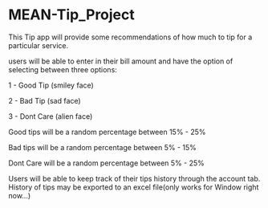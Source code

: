 # MEAN-Tip_Project

This Tip app will provide some recommendations of how much to tip for a particular service. 

users will be able to enter in their bill amount and have the option of selecting between three options:

1 - Good Tip (smiley face)

2 - Bad Tip (sad face)

3 - Dont Care (alien face)

Good tips will be a random percentage between 15% - 25%

Bad tips will be a random percentage between 5% - 15%

Dont Care will be a random percentage between 5% - 25%


Users will be able to keep track of their tips history through the account tab.
History of tips may be exported to an excel file(only works for Window right now...)
